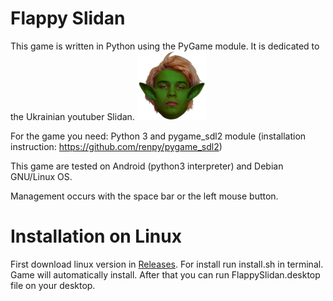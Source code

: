 # Flappy Slidan
This game is written in Python using the PyGame module. It is dedicated to the Ukrainian youtuber Slidan.
![alt text](https://github.com/Oknolaz/FlappySlidan/blob/master/assets/sprites/or.png)

For the game you need: 
Python 3 and pygame_sdl2 module (installation instruction: https://github.com/renpy/pygame_sdl2)

This game are tested on Android (python3 interpreter) and Debian GNU/Linux OS.

Management occurs with the space bar or the left mouse button.  

# Installation on Linux
First download linux version in [Releases](https://github.com/Oknolaz/FlappySlidan/releases).
For install run install.sh in terminal. Game will automatically install. After that you can run FlappySlidan.desktop file on your desktop.
